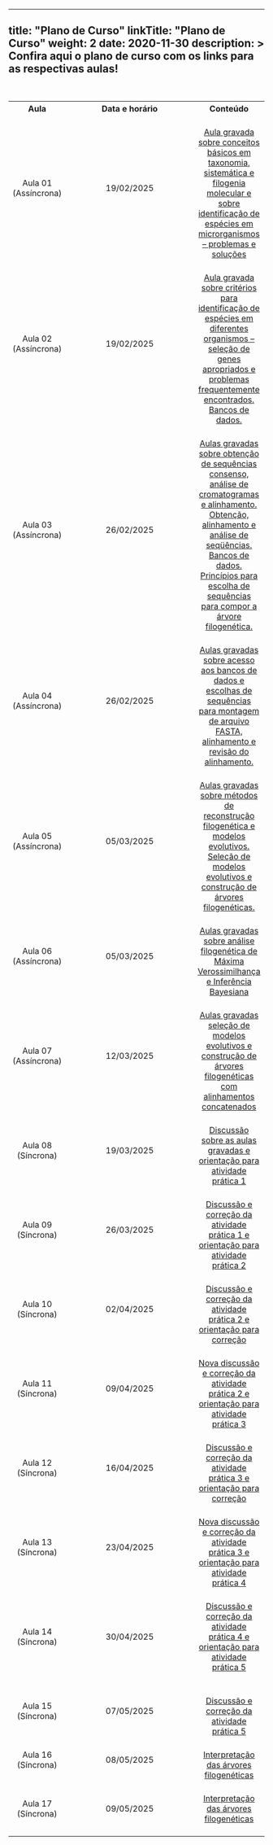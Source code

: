 
---
title: "Plano de Curso"
linkTitle: "Plano de Curso"
weight: 2
date: 2020-11-30
description: >
  Confira aqui o plano de curso com os links para as respectivas aulas!
---

<br>
<div align="center">
<table class="center" style="text-align:center; vertical-align:middle;">
  <tr>
    <th style="vertical-align:middle;"><strong>Aula</strong></th>
    <th style="vertical-align:middle;" width="310"><strong>Data e horário</strong></th>
	<th style="vertical-align:middle;"><strong>Conteúdo</strong></th>
  <tr>
  <td style="vertical-align:middle;">Aula 01 (Assíncrona)</td>
  <td style="vertical-align:middle;">19/02/2025</td>
  <td style="vertical-align:middle;"><a href="https://gstreinamentoeconsultoria.netlify.app/filogenia_/2025_01/aulas/aula_01"><br>Aula gravada sobre conceitos básicos em taxonomia, sistemática e filogenia molecular e sobre identificação de espécies em microrganismos – problemas e soluções<br></a></td>
  <tr>
  <td style="vertical-align:middle;">Aula 02 (Assíncrona)</td>
  <td style="vertical-align:middle;">19/02/2025</td>
  <td style="vertical-align:middle;"><a href="https://gstreinamentoeconsultoria.netlify.app/filogenia_/2025_01/aulas/aula_02"><br>Aula gravada sobre critérios para identificação de espécies em diferentes organismos – seleção de genes apropriados e problemas frequentemente encontrados. Bancos de dados.<br></td>
  <tr>
  <td style="vertical-align:middle;">Aula 03 (Assíncrona)</td>
  <td style="vertical-align:middle;">26/02/2025</td>
  <td style="vertical-align:middle;"><a href="https://gstreinamentoeconsultoria.netlify.app/filogenia_/2025_01/aulas/aula_03"><br>Aulas gravadas sobre obtenção de sequências consenso, análise de cromatogramas e alinhamento. Obtenção, alinhamento e análise de seqüências. Bancos de dados. Princípios para escolha de sequências para compor a árvore filogenética.<br></a></td>
  <tr>
  <td style="vertical-align:middle;">Aula 04 (Assíncrona)</td>
  <td style="vertical-align:middle;">26/02/2025</td>
  <td style="vertical-align:middle;"><a href="https://gstreinamentoeconsultoria.netlify.app/filogenia_/2025_01/aulas/aula_04"><br>Aulas gravadas sobre acesso aos bancos de dados e escolhas de sequências para montagem de arquivo FASTA, alinhamento e revisão do alinhamento.<br></td>
  <tr>
  <td style="vertical-align:middle;">Aula 05 (Assíncrona)</td>
  <td style="vertical-align:middle;">05/03/2025</td>
  <td style="vertical-align:middle;"><a href="https://gstreinamentoeconsultoria.netlify.app/filogenia_/2025_01/aulas/aula_05"><br>Aulas gravadas sobre métodos de reconstrução filogenética e modelos evolutivos. Seleção de modelos evolutivos e construção de árvores filogenéticas.<br></a></td>
  <tr>
  <td style="vertical-align:middle;">Aula 06 (Assíncrona)</td>
  <td style="vertical-align:middle;">05/03/2025</td>
  <td style="vertical-align:middle;"><a href="https://gstreinamentoeconsultoria.netlify.app/filogenia_/2025_01/aulas/aula_06"><br>Aulas gravadas sobre análise filogenética de Máxima Verossimilhança e Inferência Bayesiana</a><br></td>
  <tr>
  <td style="vertical-align:middle;">Aula 07 (Assíncrona)</td>
  <td style="vertical-align:middle;">12/03/2025</td>
  <td style="vertical-align:middle;"><a href="https://gstreinamentoeconsultoria.netlify.app/filogenia_/2025_01/aulas/aula_07"><br>Aulas gravadas seleção de modelos evolutivos e construção de árvores filogenéticas com alinhamentos concatenados</a><br></td>
  <tr>
  <td style="vertical-align:middle;">Aula 08 (Síncrona)</td>
  <td style="vertical-align:middle;">19/03/2025</td>
  <td style="vertical-align:middle;"><a href="https://gstreinamentoeconsultoria.netlify.app/filogenia_/2025_01/aulas/aula_08"><br>Discussão sobre as aulas gravadas e orientação para atividade prática 1<br></td>
  <tr>
  <td style="vertical-align:middle;">Aula 09 (Síncrona)</td>
  <td style="vertical-align:middle;">26/03/2025</td>
  <td style="vertical-align:middle;"><a href="https://gstreinamentoeconsultoria.netlify.app/filogenia_/2025_01/aulas/aula_09"><br>Discussão e correção da atividade prática 1 e orientação para atividade prática 2<br></a></td>
  <tr>
  <td style="vertical-align:middle;">Aula 10 (Síncrona)</td>
  <td style="vertical-align:middle;">02/04/2025</td>
  <td style="vertical-align:middle;"><a href="https://gstreinamentoeconsultoria.netlify.app/filogenia_/2025_01/aulas/aula_10"><br>Discussão e correção da atividade prática 2 e orientação para correção<br></td>
  <tr>
  <td style="vertical-align:middle;">Aula 11 (Síncrona)</td>
  <td style="vertical-align:middle;">09/04/2025</td>
  <td style="vertical-align:middle;"><a href="https://gstreinamentoeconsultoria.netlify.app/filogenia_/2025_01/aulas/aula_11"><br>Nova discussão e correção da atividade prática 2 e orientação para atividade prática 3</a><br></td>
  <tr>
  <td style="vertical-align:middle;">Aula 12 (Síncrona)</td>
  <td style="vertical-align:middle;">16/04/2025</td>
  <td style="vertical-align:middle;"><a href="https://gstreinamentoeconsultoria.netlify.app/filogenia_/2025_01/aulas/aula_12"><br>Discussão e correção da atividade prática 3 e orientação para correção</a><br></td>
  <tr>
  <td style="vertical-align:middle;">Aula 13 (Síncrona)</td>
  <td style="vertical-align:middle;">23/04/2025</td>
  <td style="vertical-align:middle;"><a href="https://gstreinamentoeconsultoria.netlify.app/filogenia_/2025_01/aulas/aula_13"><br>Nova discussão e correção da atividade prática 3 e orientação para atividade prática 4</a><br></td>
  <tr>
  <td style="vertical-align:middle;">Aula 14 (Síncrona)</td>
  <td style="vertical-align:middle;">30/04/2025</td>
  <td style="vertical-align:middle;"><a href="https://gstreinamentoeconsultoria.netlify.app/filogenia_/2025_01/aulas/aula_14"><br>Discussão e correção da atividade prática 4 e orientação para atividade prática 5</a><br><br></td>
  <tr>
  <td style="vertical-align:middle;">Aula 15 (Síncrona)</td>
  <td style="vertical-align:middle;">07/05/2025</td>
  <td style="vertical-align:middle;"><a href="https://gstreinamentoeconsultoria.netlify.app/filogenia_/2025_01/aulas/aula_15"><br>Discussão e correção da atividade prática 5<br></td>
  <tr>
  <td style="vertical-align:middle;">Aula 16 (Síncrona)</td>
  <td style="vertical-align:middle;">08/05/2025</td>
  <td style="vertical-align:middle;"><a href="https://gstreinamentoeconsultoria.netlify.app/filogenia_/2025_01/aulas/aula_16"><br>Interpretação das árvores filogenéticas<br></td>
  <tr>
  <td style="vertical-align:middle;">Aula 17 (Síncrona)</td>
  <td style="vertical-align:middle;">09/05/2025</td>
  <td style="vertical-align:middle;"><a href="https://gstreinamentoeconsultoria.netlify.app/filogenia_/2025_01/aulas/aula_17"><br>Interpretação das árvores filogenéticas<br><br></td>
  </table>
  </div>

	
